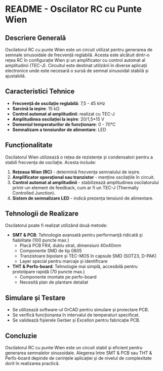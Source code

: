 # README - Oscilator RC cu Punte Wien

## Descriere Generală
Oscilatorul RC cu punte Wien este un circuit utilizat pentru generarea de semnale sinusoidale de frecvență reglabilă. Acesta este alcătuit dintr-o rețea RC în configurație Wien și un amplificator cu control automat al amplitudinii (TEC-J). Circuitul este destinat utilizării în diverse aplicații electronice unde este necesară o sursă de semnal sinusoidal stabilă și ajustabilă.

## Caracteristici Tehnice
- **Frecvență de oscilație reglabilă**: 7,5 - 45 kHz
- **Sarcină la ieșire**: 15 kΩ
- **Control automat al amplitudinii**: realizat cu TEC-J
- **Amplitudinea oscilației la ieșire**: 20/1,5*15 V
- **Domeniul temperaturilor de funcționare**: 0 - 70°C
- **Semnalizare a tensiunilor de alimentare**: LED

## Funcționalitate
Oscilatorul Wien utilizează o rețea de rezistențe și condensatori pentru a stabili frecvența de oscilație. Acesta include:
1. **Rețeaua Wien (RC)** - determină frecvența semnalului de ieșire.
2. **Amplificator operațional sau tranzistor** - menține oscilațiile în circuit.
3. **Control automat al amplitudinii** - stabilizează amplitudinea oscilatorului printr-un element de feedback, cum ar fi un TEC-J (Thermally Controlled Junction).
4. **Sistem de semnalizare LED** - indică prezența tensiunii de alimentare.

## Tehnologii de Realizare
Oscilatorul poate fi realizat utilizând două metode:
- **SMT & PCB**: Tehnologie avansată pentru performanță ridicată și fiabilitate (100 puncte max.)
  - Placă PCB FR4, dublu strat, dimensiuni 40x40mm
  - Componente SMD de tip 0805
  - Tranzistoare bipolare și TEC-MOS în capsule SMD (SOT23, D-PAK)
  - Layer special pentru marcaje și identificare
- **THT & Perfo-board**: Tehnologie mai simplă, accesibilă pentru prototipare rapidă (70 puncte max.)
  - Componente montate pe perfo-board
  - Necesită plan de plantare detaliat

## Simulare și Testare
- Se utilizează software-ul OrCAD pentru simulare și proiectare PCB.
- Se verifică funcționarea în intervalul de temperaturi specificat.
- Se validează fișierele Gerber și Excellon pentru fabricație PCB.

## Concluzie
Oscilatorul RC cu punte Wien este un circuit stabil și eficient pentru generarea semnalelor sinusoidale. Alegerea între SMT & PCB sau THT & Perfo-board depinde de cerințele aplicației și de nivelul de complexitate dorit în realizarea practică.

